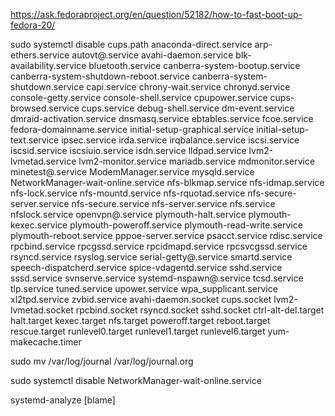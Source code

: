 https://ask.fedoraproject.org/en/question/52182/how-to-fast-boot-up-fedora-20/

sudo systemctl disable cups.path anaconda-direct.service arp-ethers.service autovt@.service avahi-daemon.service blk-availability.service bluetooth.service canberra-system-bootup.service canberra-system-shutdown-reboot.service canberra-system-shutdown.service capi.service chrony-wait.service chronyd.service console-getty.service console-shell.service cpupower.service cups-browsed.service cups.service debug-shell.service dm-event.service dmraid-activation.service dnsmasq.service ebtables.service fcoe.service fedora-domainname.service initial-setup-graphical.service initial-setup-text.service ipsec.service irda.service irqbalance.service iscsi.service iscsid.service iscsiuio.service isdn.service lldpad.service lvm2-lvmetad.service lvm2-monitor.service mariadb.service mdmonitor.service minetest@.service ModemManager.service mysqld.service NetworkManager-wait-online.service nfs-blkmap.service nfs-idmap.service nfs-lock.service nfs-mountd.service nfs-rquotad.service nfs-secure-server.service nfs-secure.service nfs-server.service nfs.service nfslock.service openvpn@.service plymouth-halt.service plymouth-kexec.service plymouth-poweroff.service plymouth-read-write.service plymouth-reboot.service pppoe-server.service psacct.service rdisc.service rpcbind.service rpcgssd.service rpcidmapd.service rpcsvcgssd.service rsyncd.service rsyslog.service serial-getty@.service smartd.service speech-dispatcherd.service spice-vdagentd.service sshd.service sssd.service svnserve.service systemd-nspawn@.service tcsd.service tlp.service tuned.service upower.service wpa_supplicant.service xl2tpd.service zvbid.service avahi-daemon.socket cups.socket lvm2-lvmetad.socket rpcbind.socket rsyncd.socket sshd.socket ctrl-alt-del.target halt.target kexec.target nfs.target poweroff.target reboot.target rescue.target runlevel0.target runlevel1.target runlevel6.target yum-makecache.timer 

sudo mv /var/log/journal /var/log/journal.org

sudo systemctl disable NetworkManager-wait-online.service

systemd-analyze [blame]